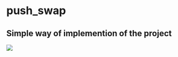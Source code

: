 # push_swap

## Simple way of implemention of the project<br>

<img src="./public/explanation.jpeg">
